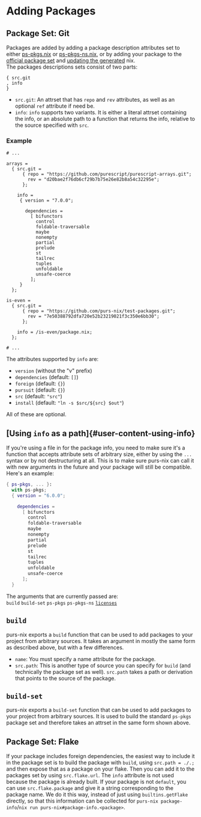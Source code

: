 # Adding Packages

## Package Set: Git

Packages are added by adding a package description attributes set to either [ps-pkgs.nix](/ps-pkgs.nix) or [ps-pkgs-ns.nix](/ps-pkgs-ns.nix), or by adding your package to the [official package set](https://github.com/purescript/package-sets) and [updating the generated](/official-package-set) nix.\
The packages descriptions sets consist of two parts:
```
{ src.git
, info
}
```
- `src.git`: An attrset that has `repo` and `rev` attributes, as well as an optional `ref` attribute if need be.
- `info`: `info` supports two variants. It is either a literal attrset containing the info, or an absolute path to a function that returns the info, relative to the source specified with `src`.

### Example
   ```
   # ...

   arrays =
     { src.git =
         { repo = "https://github.com/purescript/purescript-arrays.git";
           rev = "d20bae2f76db6cf29b7b75e26e82b8a54c32295e";
         };

       info =
        { version = "7.0.0";

          dependencies =
            [ bifunctors
              control
              foldable-traversable
              maybe
              nonempty
              partial
              prelude
              st
              tailrec
              tuples
              unfoldable
              unsafe-coerce
            ];
        }
     };

   is-even =
     { src.git =
         { repo = "https://github.com/purs-nix/test-packages.git";
           rev = "7e50388792dfa720e52b23219021f3c350e6bb30";
         };

       info = /is-even/package.nix;
     };

   # ...
   ```

The attributes supported by `info` are:
- `version` (without the "v" prefix)
- `dependencies` (default: `[]`)
- `foreign` (default: `{}`)
- `pursuit` (default: `{}`)
- `src` (default: `"src"`)
- `install` (default: `"ln -s $src/${src} $out"`)

All of these are optional.

## [Using `info` as a path]{#user-content-using-info}
If you're using a file in for the package info, you need to make sure it's a function that accepts attribute sets of arbitrary size, either by using the `...` syntax or by not destructuring at all. This is to make sure purs-nix can call it with new arguments in the future and your package will still be compatible.\
Here's an example:
```nix
{ ps-pkgs, ... }:
  with ps-pkgs;
  { version = "6.0.0";

    dependencies =
      [ bifunctors
        control
        foldable-traversable
        maybe
        nonempty
        partial
        prelude
        st
        tailrec
        tuples
        unfoldable
        unsafe-coerce
      ];
  }
```

The arguments that are currently passed are:\
`build` `build-set` `ps-pkgs` `ps-pkgs-ns` [`licenses`](https://github.com/NixOS/nixpkgs/blob/master/lib/licenses.nix)

## <code id="user-content-build">build</code>
purs-nix exports a `build` function that can be used to add packages to your project from arbitrary sources. It takes an argument in mostly the same form as described above, but with a few differences.
- `name`: You must specify a name attribute for the package.
- `src.path`: This is another type of source you can specify for `build` (and technically the package set as well). `src.path` takes a path or derivation that points to the source of the package.

## <code id="user-content-build-set">build-set</code>
purs-nix exports a `build-set` function that can be used to add packages to your project from arbitrary sources. It is used to build the standard `ps-pkgs` package set and therefore takes an attrset in the same form shown above.

## Package Set: Flake

If your package includes foreign dependencies, the easiest way to include it in the package set is to build the package with `build`, using `src.path = ./.;` and then expose that as a package on your flake. Then you can add it to the packages set by using `src.flake.url`. The `info` attribute is not used because the package is already built. If your package is not `default`, you can use `src.flake.package` and give it a string corresponding to the package name. We do it this way, instead of just using `builtins.getFlake` directly, so that this information can be collected for `purs-nix package-info`/`nix run purs-nix#package-info.<package>`.
